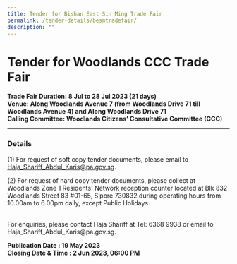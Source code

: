 ```yaml
---
title: Tender for Bishan East Sin Ming Trade Fair
permalink: /tender-details/besmtradefair/
description: ""
---
```

Tender for Woodlands CCC Trade Fair
=======================================
**Trade Fair Duration: 8 Jul to 28 Jul 2023 (21 days) <br>
Venue: Along Woodlands Avenue 7 (from Woodlands Drive 71 till Woodlands Avenue 4) and Along Woodlands Drive 71<br>
Calling Committee: Woodlands Citizens’ Consultative Committee (CCC)**
* * *
### Details
(1) For request of soft copy tender documents, please email to Haja_Shariff_Abdul_Karis@pa.gov.sg.

(2) For request of hard copy tender documents, please collect at Woodlands Zone 1 Residents' Network reception counter located at Blk 832 Woodlands Street 83 #01-65, S’pore 730832 during operating hours from 10.00am to 6.00pm daily, except Public Holidays.

<br>
For enquiries, please contact Haja Shariff at Tel: 6368 9938 or email to Haja_Shariff_Abdul_Karis@pa.gov.sg.

**Publication Date : 19 May 2023** <br>
**Closing Date &amp; Time : 2 Jun 2023, 06:00 PM**